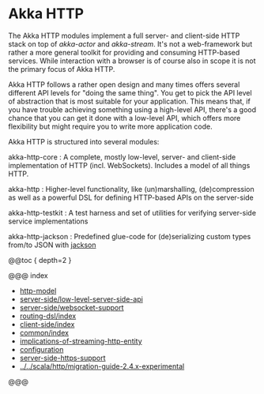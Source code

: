 <a id="http-java"></a>
# Akka HTTP

The Akka HTTP modules implement a full server- and client-side HTTP stack on top of *akka-actor* and *akka-stream*. It's
not a web-framework but rather a more general toolkit for providing and consuming HTTP-based services. While interaction
with a browser is of course also in scope it is not the primary focus of Akka HTTP.

Akka HTTP follows a rather open design and many times offers several different API levels for "doing the same thing".
You get to pick the API level of abstraction that is most suitable for your application.
This means that, if you have trouble achieving something using a high-level API, there's a good chance that you can get
it done with a low-level API, which offers more flexibility but might require you to write more application code.

Akka HTTP is structured into several modules:

akka-http-core
: A complete, mostly low-level, server- and client-side implementation of HTTP (incl. WebSockets).
Includes a model of all things HTTP.

akka-http
: Higher-level functionality, like (un)marshalling, (de)compression as well as a powerful DSL
for defining HTTP-based APIs on the server-side

akka-http-testkit
: A test harness and set of utilities for verifying server-side service implementations

akka-http-jackson
: Predefined glue-code for (de)serializing custom types from/to JSON with [jackson](https://github.com/FasterXML/jackson)


@@toc { depth=2 }

@@@ index

* [http-model](http-model.md)
* [server-side/low-level-server-side-api](server-side/low-level-server-side-api.md)
* [server-side/websocket-support](server-side/websocket-support.md)
* [routing-dsl/index](routing-dsl/index.md)
* [client-side/index](client-side/index.md)
* [common/index](common/index.md)
* [implications-of-streaming-http-entity](implications-of-streaming-http-entity.md)
* [configuration](configuration.md)
* [server-side-https-support](server-side-https-support.md)
* [../../scala/http/migration-guide-2.4.x-experimental](../../scala/http/migration-guide-2.4.x-experimental.md)

@@@